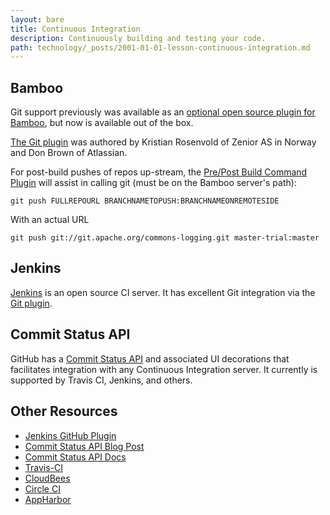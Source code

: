 ```yaml
---
layout: bare
title: Continuous Integration
description: Continuously building and testing your code.
path: technology/_posts/2001-01-01-lesson-continuous-integration.md
---
```


## Bamboo
Git support previously was available as an [optional open source plugin for Bamboo](https://labs.atlassian.com/wiki/display/BGIT/Home), but now is available out of the box.

[The Git plugin](https://labs.atlassian.com/wiki/display/BGIT/Home) was authored by Kristian Rosenvold of Zenior AS in Norway and Don Brown of Atlassian.

For post-build pushes of repos up-stream, the [Pre/Post Build Command Plugin](https://plugins.atlassian.com/plugin/details/5581) will assist in calling git (must be on the Bamboo server's path):

    git push FULLREPOURL BRANCHNAMETOPUSH:BRANCHNAMEONREMOTESIDE
    
With an actual URL

    git push git://git.apache.org/commons-logging.git master-trial:master


## Jenkins

[Jenkins](http://jenkins-ci.org/) is an open source CI server. It has excellent Git integration via the [Git plugin](https://wiki.jenkins-ci.org/display/JENKINS/Git+Plugin).


## Commit Status API

GitHub has a [Commit Status API](https://github.com/blog/1227-commit-status-api) and associated UI decorations that facilitates integration with any Continuous Integration server. It currently is supported by Travis CI, Jenkins, and others.


## Other Resources

* [Jenkins GitHub Plugin](https://wiki.jenkins-ci.org/display/JENKINS/GitHub+Plugin)
* [Commit Status API Blog Post](https://github.com/blog/1227-commit-status-api)
* [Commit Status API Docs](http://developer.github.com/v3/repos/statuses/)
* [Travis-CI](http://travis-ci.org)
* [CloudBees](http://www.cloudbees.com)
* [Circle CI](https://circleci.com)
* [AppHarbor](http://blog.appharbor.com/2012/09/06/github-commit-status-api-now-supported)
